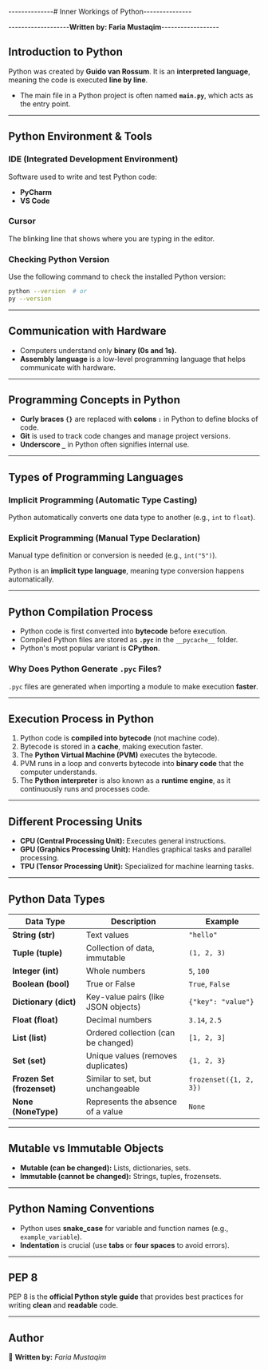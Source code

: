 --------------# Inner Workings of Python---------------

-------------------**Written by: Faria Mustaqim**------------------

## Introduction to Python
Python was created by **Guido van Rossum**. It is an **interpreted language**, meaning the code is executed **line by line**.
- The main file in a Python project is often named **`main.py`**, which acts as the entry point.

---

## Python Environment & Tools
### IDE (Integrated Development Environment)
Software used to write and test Python code:
- **PyCharm**
- **VS Code**

### Cursor
The blinking line that shows where you are typing in the editor.

### Checking Python Version
Use the following command to check the installed Python version:
```sh
python --version  # or
py --version
```

---

## Communication with Hardware
- Computers understand only **binary (0s and 1s).**
- **Assembly language** is a low-level programming language that helps communicate with hardware.

---

## Programming Concepts in Python
- **Curly braces `{}`** are replaced with **colons `:`** in Python to define blocks of code.
- **Git** is used to track code changes and manage project versions.
- **Underscore `_`** in Python often signifies internal use.

---

## Types of Programming Languages
### Implicit Programming (Automatic Type Casting)
Python automatically converts one data type to another (e.g., `int` to `float`).

### Explicit Programming (Manual Type Declaration)
Manual type definition or conversion is needed (e.g., `int("5")`).

Python is an **implicit type language**, meaning type conversion happens automatically.

---

## Python Compilation Process
- Python code is first converted into **bytecode** before execution.
- Compiled Python files are stored as **`.pyc`** in the `__pycache__` folder.
- Python's most popular variant is **CPython**.

### Why Does Python Generate `.pyc` Files?
`.pyc` files are generated when importing a module to make execution **faster**.

---

## Execution Process in Python
1. Python code is **compiled into bytecode** (not machine code).
2. Bytecode is stored in a **cache**, making execution faster.
3. The **Python Virtual Machine (PVM)** executes the bytecode.
4. PVM runs in a loop and converts bytecode into **binary code** that the computer understands.
5. The **Python interpreter** is also known as a **runtime engine**, as it continuously runs and processes code.

---

## Different Processing Units
- **CPU (Central Processing Unit):** Executes general instructions.
- **GPU (Graphics Processing Unit):** Handles graphical tasks and parallel processing.
- **TPU (Tensor Processing Unit):** Specialized for machine learning tasks.

---

## Python Data Types
| Data Type        | Description                                   | Example              |
|-----------------|---------------------------------|--------------------|
| **String (str)** | Text values | `"hello"` |
| **Tuple (tuple)** | Collection of data, immutable | `(1, 2, 3)` |
| **Integer (int)** | Whole numbers | `5`, `100` |
| **Boolean (bool)** | True or False | `True`, `False` |
| **Dictionary (dict)** | Key-value pairs (like JSON objects) | `{"key": "value"}` |
| **Float (float)** | Decimal numbers | `3.14`, `2.5` |
| **List (list)** | Ordered collection (can be changed) | `[1, 2, 3]` |
| **Set (set)** | Unique values (removes duplicates) | `{1, 2, 3}` |
| **Frozen Set (frozenset)** | Similar to set, but unchangeable | `frozenset({1, 2, 3})` |
| **None (NoneType)** | Represents the absence of a value | `None` |

---

## Mutable vs Immutable Objects
- **Mutable (can be changed):** Lists, dictionaries, sets.
- **Immutable (cannot be changed):** Strings, tuples, frozensets.

---

## Python Naming Conventions
- Python uses **snake_case** for variable and function names (e.g., `example_variable`).
- **Indentation** is crucial (use **tabs** or **four spaces** to avoid errors).

---

## PEP 8
PEP 8 is the **official Python style guide** that provides best practices for writing **clean** and **readable** code.

---

## Author
📌 **Written by:** *Faria Mustaqim*
